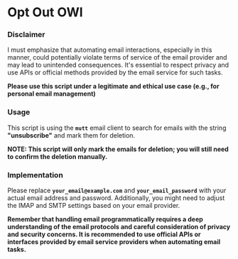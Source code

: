 <h1>Opt Out OWl</h1>
<h3>Disclaimer</h3>
<p>
    I must emphasize that automating email interactions, especially in this manner, could potentially violate terms of service of the email provider and may lead to unintended consequences. It's essential to respect privacy and use APIs or official methods provided by the email service for such tasks.
</p>
<p>
    <b>Please use this script under a legitimate and ethical use case (e.g., for personal email management)</b>
</p>

<h3>Usage</h3>
<p>
    This script is using the <b><code>mutt</code></b> email client to search for emails with the string <b>"unsubscribe"</b> and mark them for deletion.
</p>
<p>
    <b>NOTE: This script will only mark the emails for deletion; you will still need to confirm the deletion manually.</b>
</p>

<h3>Implementation</h3>
<p>
    Please replace <b><code>your_email@example.com</code></b> and <b><code>your_email_password</code></b> with your actual email address and password. Additionally, you might need to adjust the IMAP and SMTP settings based on your email provider.
</p>

<p>
    <b>
        Remember that handling email programmatically requires a deep understanding of the email protocols and careful consideration of privacy and security concerns. It is recommended to use official APIs or interfaces provided by email service providers when automating email tasks.
    </b>
</p>